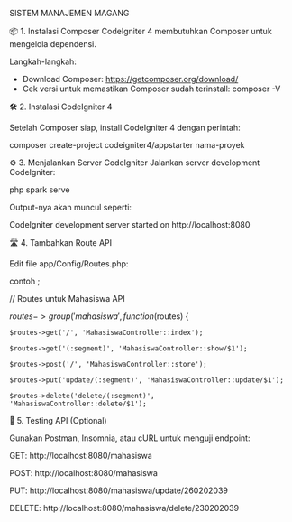 SISTEM MANAJEMEN MAGANG

📦 1. Instalasi Composer
CodeIgniter 4 membutuhkan Composer untuk mengelola dependensi.

Langkah-langkah:
- Download Composer:
https://getcomposer.org/download/
- Cek versi untuk memastikan Composer sudah terinstall:
composer -V

🛠️ 2. Instalasi CodeIgniter 4

Setelah Composer siap, install CodeIgniter 4 dengan perintah:

composer create-project codeigniter4/appstarter nama-proyek


⚙️ 3. Menjalankan Server CodeIgniter
Jalankan server development CodeIgniter:

php spark serve

Output-nya akan muncul seperti:

CodeIgniter development server started on http://localhost:8080


🛣️ 4. Tambahkan Route API

Edit file app/Config/Routes.php:


contoh ;


// Routes untuk Mahasiswa API


$routes->group('mahasiswa', function($routes) {

    $routes->get('/', 'MahasiswaController::index');
    
    $routes->get('(:segment)', 'MahasiswaController::show/$1');
    
    $routes->post('/', 'MahasiswaController::store');
    
    $routes->put('update/(:segment)', 'MahasiswaController::update/$1');
    
    $routes->delete('delete/(:segment)', 'MahasiswaController::delete/$1');
    
    
🧪 5. Testing API (Optional)

Gunakan Postman, Insomnia, atau cURL untuk menguji endpoint:

GET: http://localhost:8080/mahasiswa

POST: http://localhost:8080/mahasiswa

PUT: http://localhost:8080/mahasiswa/update/260202039


DELETE: http://localhost:8080/mahasiswa/delete/230202039

